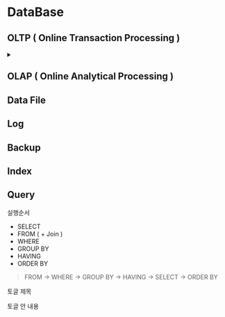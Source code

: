 DataBase
========


## OLTP ( Online Transaction Processing )
<details>
<summary>
</summary>
   Online Transaction Processing
</details>
   
## OLAP ( Online Analytical Processing )
## Data File
## Log
## Backup
## Index
## Query

실행순서
* SELECT
* FROM ( + Join ) 
* WHERE
* GROUP BY
* HAVING
* ORDER BY
> FROM -> WHERE -> GROUP BY -> HAVING -> SELECT -> ORDER BY




  

  토글 제목
</summary>
   토글 안 내용
</details>
